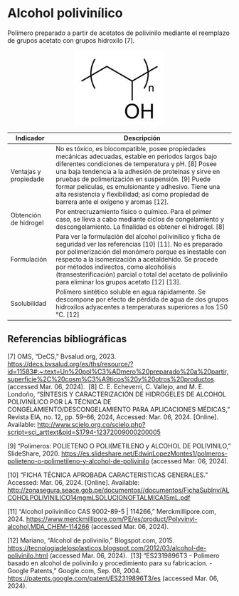# Alcohol polivinílico
Polímero preparado a partir de acetatos de polivinilo mediante el reemplazo de grupos acetato con grupos hidroxilo [7].	
<p align="center">
  <img src="https://github.com/HaroldAng2001/Biotintas_Limed/blob/main/Im%C3%A1genes/Alcohol%20Polivin%C3%ADlico.jpg")>
</p>

| Indicador | Descripción |
| --- | --- |
| Ventajas y propiedade |No es tóxico, es biocompatible, posee propiedades mecánicas adecuadas, estable en periodos largos bajo diferentes condiciones de temperatura y pH. [8] Posee una baja tendencia a la adhesión de proteínas y sirve en pruebas de polimerización en suspensión. [9] Puede formar películas, es emulsionante y adhesivo. Tiene una alta resistencia y flexibilidad; así como propiedad de barrera ante el oxígeno y aromas [12].		 |
| Obtención de hidrogel |Por entrecruzamiento físico o químico. Para el primer caso, se lleva a cabo mediante ciclos de congelamiento y descongelamiento. La finalidad es obtener el hidrogel. [8]		|
|Formulación| Para ver la formulación del alcohol polivinílico y ficha de seguridad ver las referencias [10] [11]. No es preparado por polimerización del monómero porque es inestable con respecto a la isomerización a acetaldehído. Se procede por métodos indirectos, como alcohólisis (transesterificación) parcial o total del acetato de polivinilo para eliminar los grupos acetato [12] [13].			|
| Ssolubilidad |Polímero sintético soluble en agua rápidamente. Se descompone por efecto de pérdida de agua de dos grupos hidroxilos adyacentes a temperaturas superiores a los 150 °C. [12]				|

## Referencias bibliográficas
[7] OMS, “DeCS,” Bvsalud.org, 2023. https://decs.bvsalud.org/es/ths/resource/?id=11583#:~:text=Un%20pol%C3%ADmero%20preparado%20a%20partir,superficie%2C%20cosm%C3%A9ticos%20y%20otros%20productos. (accessed Mar. 06, 2024).
‌
[8] C. E. Echeverri, C. Vallejo, and M. E. Londoño, “SÍNTESIS Y CARACTERIZACIÓN DE HIDROGELES DE ALCOHOL POLIVINÍLICO POR LA TÉCNICA DE CONGELAMIENTO/DESCONGELAMIENTO PARA APLICACIONES MÉDICAS,” Revista EIA, no. 12, pp. 59–66, 2024, Accessed: Mar. 06, 2024. [Online]. Available: http://www.scielo.org.co/scielo.php?script=sci_arttext&pid=S1794-12372009000200005
‌	

[9] “Polímeros: POLIETENO O POLI(METILENO y ALCOHOL DE POLIVINILO,” SlideShare, 2020. https://es.slideshare.net/EdwinLopezMontes1/polmeros-polieteno-o-polimetileno-y-alcohol-de-polivinilo (accessed Mar. 06, 2024).
‌	

[10] “FICHA TÉCNICA APROBADA CARACTERISTICAS GENERALES.” Accessed: Mar. 06, 2024. [Online]. Available: http://zonasegura.seace.gob.pe/documentos//documentos/FichaSubInv/ALCOHOLPOLIVINILICO14mgmLSOLUCIONOFTALMICA15mL.pdf	

[11] “Alcohol polivinílico CAS 9002-89-5 | 114266,” Merckmillipore.com, 2024. https://www.merckmillipore.com/PE/es/product/Polyvinyl-alcohol,MDA_CHEM-114266 (accessed Mar. 06, 2024).

[12] Mariano, “Alcohol de polivinilo,” Blogspot.com, 2015. https://tecnologiadelosplasticos.blogspot.com/2012/03/alcohol-de-polivinilo.html (accessed Mar. 06, 2024).
‌
[13] “ES2319896T3 - Polimero basado en alcohol de polivinilo y procedimiento para su fabricacion. - Google Patents,” Google.com, Sep. 08, 2004. https://patents.google.com/patent/ES2319896T3/es (accessed Mar. 06, 2024).
‌

